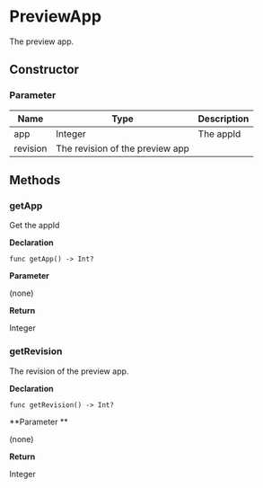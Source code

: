 # PreviewApp
The preview app.

## Constructor

### **Parameter**


| Name| Type| Description |
| --- | --- | --- |
| app | Integer | The appId
| revision | The revision of the preview app

## Methods

### getApp

Get the appId

**Declaration**

```
func getApp() -> Int?
```

**Parameter**

(none)

**Return**

Integer

### getRevision

The revision of the preview app.

**Declaration**

```
func getRevision() -> Int?
```

**Parameter **

(none)

**Return**

Integer